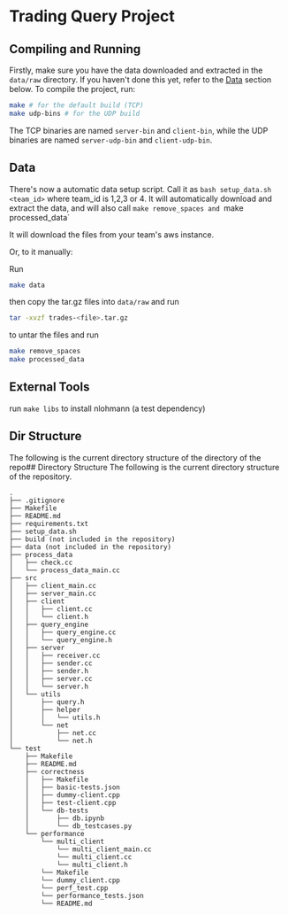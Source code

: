 # Trading Query Project


## Compiling and Running
Firstly, make sure you have the data downloaded and extracted in the `data/raw` directory. If you haven't done this yet, refer to the [Data](#data) section below.
To compile the project, run:

```bash
make # for the default build (TCP)
make udp-bins # for the UDP build
```
The TCP binaries are named `server-bin` and `client-bin`, while the UDP binaries are named `server-udp-bin` and `client-udp-bin`.

## Data
There's now a automatic data setup script. Call it as `bash setup_data.sh <team_id>` where team_id is 1,2,3 or 4. It will automatically download and extract the data, and will also call `make remove_spaces and `make processed_data`

It will download the files from your team's aws instance.

Or, to it manually:

Run

```bash
make data
```
then copy the tar.gz files into `data/raw` and run

```bash
tar -xvzf trades-<file>.tar.gz
```

to untar the files and run

```bash
make remove_spaces  
make processed_data
```

## External Tools
run `make libs` to install nlohmann (a test dependency)

## Dir Structure
The following is the current directory structure of the directory of the repo## Directory Structure
The following is the current directory structure of the repository.

```
.
├── .gitignore
├── Makefile
├── README.md
├── requirements.txt
├── setup_data.sh
├── build (not included in the repository)
├── data (not included in the repository)
├── process_data
│   ├── check.cc
│   └── process_data_main.cc
├── src
│   ├── client_main.cc
│   ├── server_main.cc
│   ├── client
│   │   ├── client.cc
│   │   └── client.h
│   ├── query_engine
│   │   ├── query_engine.cc
│   │   └── query_engine.h
│   ├── server
│   │   ├── receiver.cc
│   │   ├── sender.cc
│   │   ├── sender.h
│   │   ├── server.cc
│   │   └── server.h
│   └── utils
│       ├── query.h
│       ├── helper
│       │   └── utils.h
│       └── net
│           ├── net.cc
│           └── net.h
└── test
    ├── Makefile
    ├── README.md
    ├── correctness
    │   ├── Makefile
    │   ├── basic-tests.json
    │   ├── dummy-client.cpp
    │   ├── test-client.cpp
    │   └── db-tests
    │       ├── db.ipynb
    │       └── db_testcases.py
    └── performance
        └── multi_client
            └── multi_client_main.cc
            └── multi_client.cc
            └── multi_client.h
        └── Makefile
        └── dummy_client.cpp
        └── perf_test.cpp
        └── performance_tests.json
        └── README.md
```
